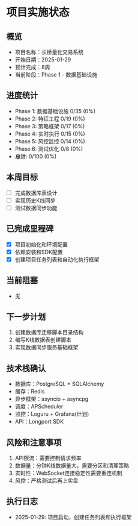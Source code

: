 # 项目实施状态

## 概览
- 项目名称：长桥量化交易系统
- 开始日期：2025-01-29
- 预计完成：8周
- 当前阶段：Phase 1 - 数据基础设施

## 进度统计
- Phase 1: 数据基础设施 0/35 (0%)
- Phase 2: 特征工程 0/19 (0%)
- Phase 3: 策略框架 0/17 (0%)
- Phase 4: 实时执行 0/15 (0%)
- Phase 5: 风控监控 0/14 (0%)
- Phase 6: 测试优化 0/8 (0%)
- **总计**: 0/100 (0%)

## 本周目标
- [ ] 完成数据库表设计
- [ ] 实现历史K线同步
- [ ] 测试数据同步功能

## 已完成里程碑
- [x] 项目初始化和环境配置
- [x] 依赖安装和SDK配置
- [x] 创建项目任务列表和自动化执行框架

## 当前阻塞
- 无

## 下一步计划
1. 创建数据库迁移脚本目录结构
2. 编写K线数据表创建脚本
3. 实现数据同步服务基础框架

## 技术栈确认
- 数据库：PostgreSQL + SQLAlchemy
- 缓存：Redis
- 异步框架：asyncio + asyncpg
- 调度：APScheduler
- 监控：Loguru + Grafana(计划)
- API：Longport SDK

## 风险和注意事项
1. API限流：需要控制请求频率
2. 数据量：分钟K线数据量大，需要分区和清理策略
3. 实时性：WebSocket连接稳定性需要重连机制
4. 风控：严格测试后再上实盘

## 执行日志
- 2025-01-29: 项目启动，创建任务列表和执行框架